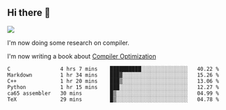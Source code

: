 


<!--
**liusy58/liusy58** is a ✨ _special_ ✨ repository because its `README.md` (this file) appears on your GitHub profile.

Here are some ideas to get you started:

- 🔭 I’m currently working on ...
- 🌱 I’m currently learning ...
- 👯 I’m looking to collaborate on ...
- 🤔 I’m looking for help with ...
- 💬 Ask me about ...
- 📫 How to reach me: ...
- 😄 Pronouns: ...
- ⚡ Fun fact: ...
-->
<!--
![](https://komarev.com/ghpvc/?username=liusy58&color=brightgreen&label=PROFILE+VIEWS)




- 🔭 I’m currently working on my .
- 📫 How to reach me:plz contact me by [email](liusy58@,ail2.sysu.edu.cn) or WeChat(LIUSIYU_58)
- 🏫 I'm an undergraduate in Sun-Yat-sen University majoring in the computer science. Expected to graduate in Spring 2021.
- 👯 I'm now interested in System such as OS, Compiler and Database. 
- 🤔 I’m looking for help with Database System.
-->

## Hi there 👋
![](https://komarev.com/ghpvc/?username=liusy58&color=brightgreen&label=PROFILE+VIEWS)



I'm now doing some research on compiler.

I'm now writing a book about [Compiler Optimization](https://github.com/liusy58/CompilerNotes/blob/master/main.pdf)


 <!--START_SECTION:waka-->

```text
C                4 hrs 7 mins    ██████████░░░░░░░░░░░░░░░   40.22 %
Markdown         1 hr 34 mins    ███▓░░░░░░░░░░░░░░░░░░░░░   15.26 %
C++              1 hr 20 mins    ███▒░░░░░░░░░░░░░░░░░░░░░   13.06 %
Python           1 hr 15 mins    ███░░░░░░░░░░░░░░░░░░░░░░   12.27 %
ca65 assembler   30 mins         █▒░░░░░░░░░░░░░░░░░░░░░░░   04.99 %
TeX              29 mins         █▒░░░░░░░░░░░░░░░░░░░░░░░   04.78 %
```

<!--END_SECTION:waka-->
